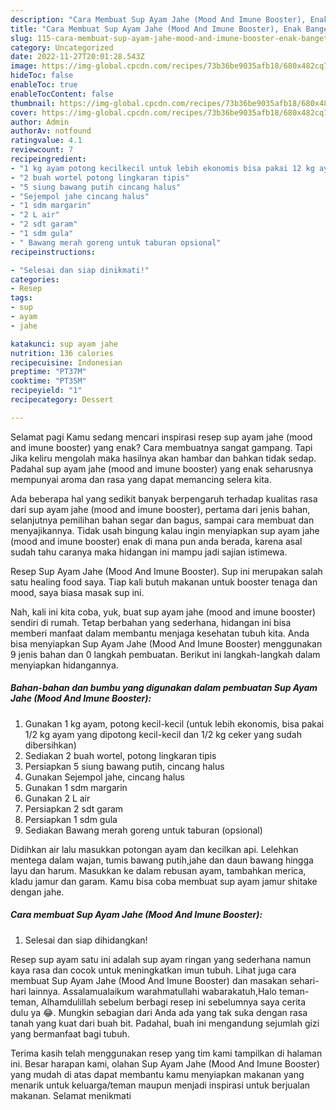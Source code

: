 ```yaml
---
description: "Cara Membuat Sup Ayam Jahe (Mood And Imune Booster), Enak Banget"
title: "Cara Membuat Sup Ayam Jahe (Mood And Imune Booster), Enak Banget"
slug: 115-cara-membuat-sup-ayam-jahe-mood-and-imune-booster-enak-banget
category: Uncategorized
date: 2022-11-27T20:01:28.543Z
image: https://img-global.cpcdn.com/recipes/73b36be9035afb18/680x482cq70/sup-ayam-jahe-mood-and-imune-booster-foto-resep-utama.jpg
hideToc: false
enableToc: true
enableTocContent: false
thumbnail: https://img-global.cpcdn.com/recipes/73b36be9035afb18/680x482cq70/sup-ayam-jahe-mood-and-imune-booster-foto-resep-utama.jpg
cover: https://img-global.cpcdn.com/recipes/73b36be9035afb18/680x482cq70/sup-ayam-jahe-mood-and-imune-booster-foto-resep-utama.jpg
author: Admin
authorAv: notfound
ratingvalue: 4.1
reviewcount: 7
recipeingredient:
- "1 kg ayam potong kecilkecil untuk lebih ekonomis bisa pakai 12 kg ayam yang dipotong kecilkecil dan 12 kg ceker yang sudah dibersihkan"
- "2 buah wortel potong lingkaran tipis"
- "5 siung bawang putih cincang halus"
- "Sejempol jahe cincang halus"
- "1 sdm margarin"
- "2 L air"
- "2 sdt garam"
- "1 sdm gula"
- " Bawang merah goreng untuk taburan opsional"
recipeinstructions:

- "Selesai dan siap dinikmati!"
categories:
- Resep
tags:
- sup
- ayam
- jahe

katakunci: sup ayam jahe 
nutrition: 136 calories
recipecuisine: Indonesian
preptime: "PT37M"
cooktime: "PT35M"
recipeyield: "1"
recipecategory: Dessert

---
```



Selamat pagi Kamu sedang mencari inspirasi resep sup ayam jahe (mood and imune booster) yang enak? Cara membuatnya sangat gampang. Tapi Jika keliru mengolah maka hasilnya akan hambar dan bahkan tidak sedap. Padahal sup ayam jahe (mood and imune booster) yang enak seharusnya mempunyai aroma dan rasa yang dapat memancing selera kita.


Ada beberapa hal yang sedikit banyak berpengaruh terhadap kualitas rasa dari sup ayam jahe (mood and imune booster), pertama dari jenis bahan, selanjutnya pemilihan bahan segar dan bagus, sampai cara membuat dan menyajikannya. Tidak usah bingung kalau ingin menyiapkan sup ayam jahe (mood and imune booster) enak di mana pun anda berada, karena asal sudah tahu caranya maka hidangan ini mampu jadi sajian istimewa.

Resep Sup Ayam Jahe (Mood And Imune Booster). Sup ini merupakan salah satu healing food saya. Tiap kali butuh makanan untuk booster tenaga dan mood, saya biasa masak sup ini.


Nah, kali ini kita coba, yuk, buat sup ayam jahe (mood and imune booster) sendiri di rumah. Tetap berbahan yang sederhana, hidangan ini bisa memberi manfaat dalam membantu menjaga kesehatan tubuh kita. Anda bisa menyiapkan Sup Ayam Jahe (Mood And Imune Booster) menggunakan 9 jenis bahan dan 0 langkah pembuatan. Berikut ini langkah-langkah dalam menyiapkan hidangannya.

<!--inarticleads1-->

##### Bahan-bahan dan bumbu yang digunakan dalam pembuatan Sup Ayam Jahe (Mood And Imune Booster):

1. Gunakan 1 kg ayam, potong kecil-kecil (untuk lebih ekonomis, bisa pakai 1/2 kg ayam yang dipotong kecil-kecil dan 1/2 kg ceker yang sudah dibersihkan)
1. Sediakan 2 buah wortel, potong lingkaran tipis
1. Persiapkan 5 siung bawang putih, cincang halus
1. Gunakan Sejempol jahe, cincang halus
1. Gunakan 1 sdm margarin
1. Gunakan 2 L air
1. Persiapkan 2 sdt garam
1. Persiapkan 1 sdm gula
1. Sediakan  Bawang merah goreng untuk taburan (opsional)


Didihkan air lalu masukkan potongan ayam dan kecilkan api. Lelehkan mentega dalam wajan, tumis bawang putih,jahe dan daun bawang hingga layu dan harum. Masukkan ke dalam rebusan ayam, tambahkan merica, kladu jamur dan garam. Kamu bisa coba membuat sup ayam jamur shitake dengan jahe. 

<!--inarticleads2-->

##### Cara membuat Sup Ayam Jahe (Mood And Imune Booster):


1. Selesai dan siap dihidangkan!

Resep sup ayam satu ini adalah sup ayam ringan yang sederhana namun kaya rasa dan cocok untuk meningkatkan imun tubuh. Lihat juga cara membuat Sup Ayam Jahe (Mood And Imune Booster) dan masakan sehari-hari lainnya. Assalamualaikum warahmatullahi wabarakatuh,Halo teman-teman, Alhamdulillah sebelum berbagi resep ini sebelumnya saya cerita dulu ya 😂. Mungkin sebagian dari Anda ada yang tak suka dengan rasa tanah yang kuat dari buah bit. Padahal, buah ini mengandung sejumlah gizi yang bermanfaat bagi tubuh. 

Terima kasih telah menggunakan resep yang tim kami tampilkan di halaman ini. Besar harapan kami, olahan Sup Ayam Jahe (Mood And Imune Booster) yang mudah di atas dapat membantu kamu menyiapkan makanan yang menarik untuk keluarga/teman maupun menjadi inspirasi untuk berjualan makanan. Selamat menikmati
